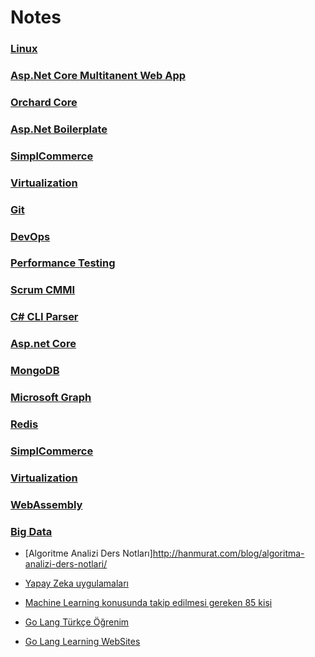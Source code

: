 # Notes

### [Linux](https://github.com/muratcabuk/Notes/blob/master/Linux/Linux.md)
### [Asp.Net Core Multitanent Web App](https://github.com/muratcabuk/Notes/blob/master/AspNEtCore/AspNetCoreMultitanency.md)
### [Orchard Core](https://github.com/muratcabuk/Notes/blob/master/OrchardCore/OrchardCore.md)
### [Asp.Net Boilerplate](https://github.com/muratcabuk/Notes/blob/master/AspNetBoilerplate/AspNetBoilerplate.md)
### [SimplCommerce](https://github.com/muratcabuk/Notes/blob/master/SimplCommerce/SimplCommerce.md)
### [Virtualization](https://github.com/muratcabuk/Notes/blob/master/Virtualization/Virtualization.md)
### [Git](https://github.com/muratcabuk/Notes/blob/master/Git/gitTutorial.md)
### [DevOps](https://github.com/muratcabuk/Notes/blob/master/DevOps/DevOps.md)
### [Performance Testing](https://github.com/muratcabuk/Notes/blob/master/PerformanceTesting/PerformanceTesting.md)
### [Scrum CMMI](https://github.com/muratcabuk/Notes/blob/master/ScrumCMMI/ScrumCMMI.md)
### [C# CLI Parser](https://github.com/muratcabuk/Notes/blob/master/AspNetCore/CSharpCLI.md)
### [Asp.net Core](https://github.com/muratcabuk/Notes/blob/master/AspNetCore.md)
### [MongoDB](https://github.com/muratcabuk/Notes/blob/master/MongoDb/MongoDBCSharp.md)
### [Microsoft Graph](https://github.com/muratcabuk/Notes/blob/master/MicrosoftGraph/readme.md)
### [Redis](https://github.com/muratcabuk/Notes/blob/master/Redis/Redis.md)
### [SimplCommerce](https://github.com/muratcabuk/Notes/blob/master/SimplCommerce/SimplCommerce.md)
### [Virtualization](https://github.com/muratcabuk/Notes/blob/master/Virtualization/Virtualization.md)
### [WebAssembly](https://github.com/muratcabuk/Notes/blob/master/WebAssembly/WebAssemblyBlazor.md)
### [Big Data](https://github.com/muratcabuk/Notes/blob/master/BigData/Hadoop.md)




- [Algoritme Analizi Ders Notları]http://hanmurat.com/blog/algoritma-analizi-ders-notlari/


- [Yapay Zeka uygulamaları](https://medium.com/deep-learning-turkiye/yapay-zeka-kullan%C4%B1m-alanlar%C4%B1-ve-uygulamalar%C4%B1na-derinlemesine-bir-bak%C4%B1%C5%9F-d0fecaf7f61b)


- [Machine Learning konusunda takip edilmesi gereken 85 kişi](http://evren.info/?p=3163)



- [Go Lang Türkçe Öğrenim](https://go-tour-turkish.appspot.com/welcome/1)
- [Go Lang Learning WebSites](https://github.com/golang/go/wiki/Learn)


